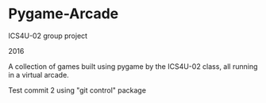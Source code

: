 # Pygame-Arcade

ICS4U-02 group project

2016

A collection of games built using pygame by the ICS4U-02 class, all running in a virtual arcade.


Test commit 2 using "git control" package
